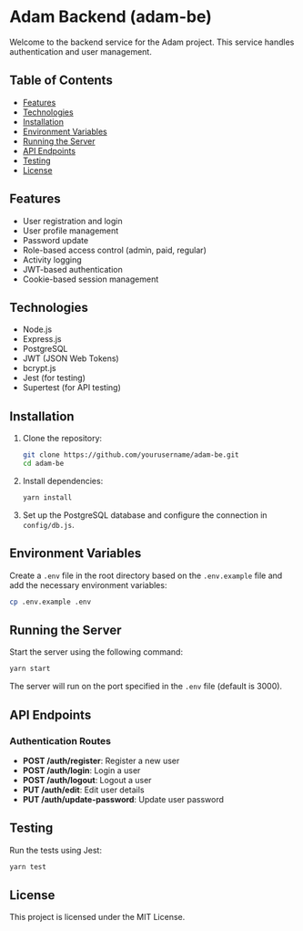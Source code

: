 # Adam Backend (adam-be)

Welcome to the backend service for the Adam project. This service handles authentication and user management.

## Table of Contents

- [Features](#features)
- [Technologies](#technologies)
- [Installation](#installation)
- [Environment Variables](#environment-variables)
- [Running the Server](#running-the-server)
- [API Endpoints](#api-endpoints)
- [Testing](#testing)
- [License](#license)

## Features

- User registration and login
- User profile management
- Password update
- Role-based access control (admin, paid, regular)
- Activity logging
- JWT-based authentication
- Cookie-based session management

## Technologies

- Node.js
- Express.js
- PostgreSQL
- JWT (JSON Web Tokens)
- bcrypt.js
- Jest (for testing)
- Supertest (for API testing)

## Installation

1. Clone the repository:

   ```bash
   git clone https://github.com/yourusername/adam-be.git
   cd adam-be
   ```

2. Install dependencies:

   ```bash
   yarn install
   ```

3. Set up the PostgreSQL database and configure the connection in `config/db.js`.

## Environment Variables

Create a `.env` file in the root directory based on the `.env.example` file and add the necessary environment variables:

```bash
cp .env.example .env
```

## Running the Server

Start the server using the following command:

```bash
yarn start
```

The server will run on the port specified in the `.env` file (default is 3000).

## API Endpoints

### Authentication Routes

- **POST /auth/register**: Register a new user
- **POST /auth/login**: Login a user
- **POST /auth/logout**: Logout a user
- **PUT /auth/edit**: Edit user details
- **PUT /auth/update-password**: Update user password

## Testing

Run the tests using Jest:

```bash
yarn test
```

## License

This project is licensed under the MIT License.
